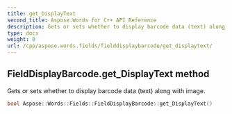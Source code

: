 ```yaml
---
title: get_DisplayText
second_title: Aspose.Words for C++ API Reference
description: Gets or sets whether to display barcode data (text) along with image. 
type: docs
weight: 0
url: /cpp/aspose.words.fields/fielddisplaybarcode/get_displaytext/
---
```

## FieldDisplayBarcode.get_DisplayText method


Gets or sets whether to display barcode data (text) along with image.

```cpp
bool Aspose::Words::Fields::FieldDisplayBarcode::get_DisplayText()
```

